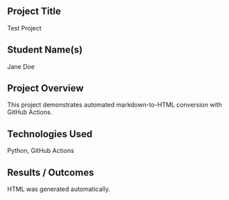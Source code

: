 ## Project Title
Test Project

## Student Name(s)
Jane Doe

## Project Overview
This project demonstrates automated markdown-to-HTML conversion with GitHub Actions.

## Technologies Used
Python, GitHub Actions

## Results / Outcomes
HTML was generated automatically.
